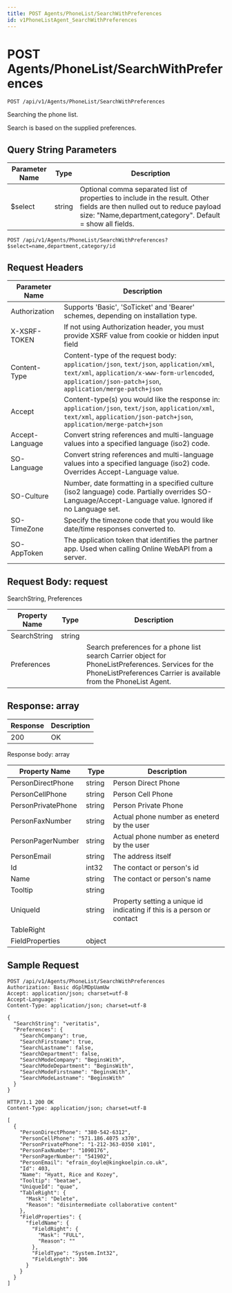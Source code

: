 ```yaml
---
title: POST Agents/PhoneList/SearchWithPreferences
id: v1PhoneListAgent_SearchWithPreferences
---
```


# POST Agents/PhoneList/SearchWithPreferences

```http
POST /api/v1/Agents/PhoneList/SearchWithPreferences
```

Searching the phone list.

Search is based on the supplied preferences.





## Query String Parameters

| Parameter Name | Type |  Description |
|----------------|------|--------------|
| $select | string |  Optional comma separated list of properties to include in the result. Other fields are then nulled out to reduce payload size: "Name,department,category". Default = show all fields. |

```http
POST /api/v1/Agents/PhoneList/SearchWithPreferences?$select=name,department,category/id
```


## Request Headers

| Parameter Name | Description |
|----------------|-------------|
| Authorization  | Supports 'Basic', 'SoTicket' and 'Bearer' schemes, depending on installation type. |
| X-XSRF-TOKEN   | If not using Authorization header, you must provide XSRF value from cookie or hidden input field |
| Content-Type | Content-type of the request body: `application/json`, `text/json`, `application/xml`, `text/xml`, `application/x-www-form-urlencoded`, `application/json-patch+json`, `application/merge-patch+json` |
| Accept         | Content-type(s) you would like the response in: `application/json`, `text/json`, `application/xml`, `text/xml`, `application/json-patch+json`, `application/merge-patch+json` |
| Accept-Language | Convert string references and multi-language values into a specified language (iso2) code. |
| SO-Language | Convert string references and multi-language values into a specified language (iso2) code. Overrides Accept-Language value. |
| SO-Culture | Number, date formatting in a specified culture (iso2 language) code. Partially overrides SO-Language/Accept-Language value. Ignored if no Language set. |
| SO-TimeZone | Specify the timezone code that you would like date/time responses converted to. |
| SO-AppToken | The application token that identifies the partner app. Used when calling Online WebAPI from a server. |

## Request Body: request  

SearchString, Preferences 

| Property Name | Type |  Description |
|----------------|------|--------------|
| SearchString | string |  |
| Preferences |  | Search preferences for a phone list search <para /> Carrier object for PhoneListPreferences. Services for the PhoneListPreferences Carrier is available from the <see cref="T:SuperOffice.CRM.Services.IPhoneListAgent">PhoneList Agent</see>. |


## Response: array



| Response | Description |
|----------------|-------------|
| 200 | OK |

Response body: array

| Property Name | Type |  Description |
|----------------|------|--------------|
| PersonDirectPhone | string | Person Direct Phone |
| PersonCellPhone | string | Person Cell Phone |
| PersonPrivatePhone | string | Person Private Phone |
| PersonFaxNumber | string | Actual phone number as eneterd by the user |
| PersonPagerNumber | string | Actual phone number as eneterd by the user |
| PersonEmail | string | The address itself |
| Id | int32 | The contact or person's id |
| Name | string | The contact or person's name |
| Tooltip | string |  |
| UniqueId | string | Property setting a unique id indicating if this is a person or contact |
| TableRight |  |  |
| FieldProperties | object |  |

## Sample Request

```http!
POST /api/v1/Agents/PhoneList/SearchWithPreferences
Authorization: Basic dGplMDpUamUw
Accept: application/json; charset=utf-8
Accept-Language: *
Content-Type: application/json; charset=utf-8

{
  "SearchString": "veritatis",
  "Preferences": {
    "SearchCompany": true,
    "SearchFirstname": true,
    "SearchLastname": false,
    "SearchDepartment": false,
    "SearchModeCompany": "BeginsWith",
    "SearchModeDepartment": "BeginsWith",
    "SearchModeFirstname": "BeginsWith",
    "SearchModeLastname": "BeginsWith"
  }
}
```

```http_
HTTP/1.1 200 OK
Content-Type: application/json; charset=utf-8

[
  {
    "PersonDirectPhone": "380-542-6312",
    "PersonCellPhone": "571.186.4075 x370",
    "PersonPrivatePhone": "1-212-363-0350 x101",
    "PersonFaxNumber": "1090176",
    "PersonPagerNumber": "541902",
    "PersonEmail": "efrain_doyle@kingkoelpin.co.uk",
    "Id": 403,
    "Name": "Hyatt, Rice and Kozey",
    "Tooltip": "beatae",
    "UniqueId": "quae",
    "TableRight": {
      "Mask": "Delete",
      "Reason": "disintermediate collaborative content"
    },
    "FieldProperties": {
      "fieldName": {
        "FieldRight": {
          "Mask": "FULL",
          "Reason": ""
        },
        "FieldType": "System.Int32",
        "FieldLength": 306
      }
    }
  }
]
```
